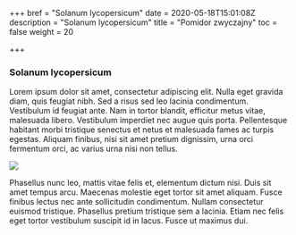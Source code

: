 +++
bref = "Solanum lycopersicum"
date = 2020-05-18T15:01:08Z
description = "Solanum lycopersicum"
title = "Pomidor zwyczajny"
toc = false
weight = 20

+++
### Solanum lycopersicum

Lorem ipsum dolor sit amet, consectetur adipiscing elit. Nulla eget gravida diam, quis feugiat nibh. Sed a risus sed leo lacinia condimentum. Vestibulum id feugiat ante. Nam in tortor blandit, efficitur metus vitae, malesuada libero. Vestibulum imperdiet nec augue quis porta. Pellentesque habitant morbi tristique senectus et netus et malesuada fames ac turpis egestas. Aliquam finibus, nisi sit amet pretium dignissim, urna orci fermentum orci, ac varius urna nisi non tellus. 

![](https://live.staticflickr.com/7521/16090107755_7beb325232_o.jpg)

Phasellus nunc leo, mattis vitae felis et, elementum dictum nisi. Duis sit amet tempus arcu. Maecenas molestie eget tortor sit amet aliquam. Fusce finibus lectus nec ante sollicitudin condimentum. Nullam consectetur euismod tristique. Phasellus pretium tristique sem a lacinia. Etiam nec felis eget tortor vestibulum suscipit id in lacus. Fusce ut maximus dui.